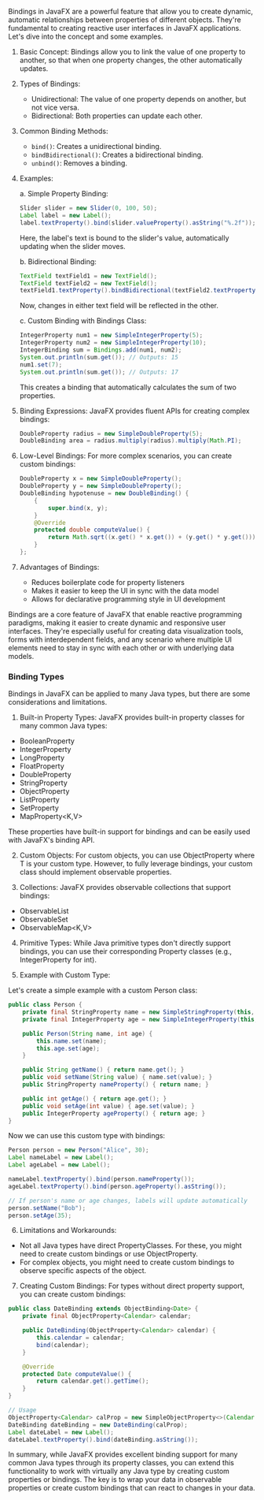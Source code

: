 Bindings in JavaFX are a powerful feature that allow you to create dynamic, automatic relationships between properties of different objects. They're fundamental to creating reactive user interfaces in JavaFX applications. Let's dive into the concept and some examples.



1. Basic Concept:
   Bindings allow you to link the value of one property to another, so that when one property changes, the other automatically updates.

2. Types of Bindings:
   - Unidirectional: The value of one property depends on another, but not vice versa.
   - Bidirectional: Both properties can update each other.

3. Common Binding Methods:
   - `bind()`: Creates a unidirectional binding.
   - `bindBidirectional()`: Creates a bidirectional binding.
   - `unbind()`: Removes a binding.

4. Examples:

   a. Simple Property Binding:
   ```java
   Slider slider = new Slider(0, 100, 50);
   Label label = new Label();
   label.textProperty().bind(slider.valueProperty().asString("%.2f"));
   ```
   Here, the label's text is bound to the slider's value, automatically updating when the slider moves.

   b. Bidirectional Binding:
   ```java
   TextField textField1 = new TextField();
   TextField textField2 = new TextField();
   textField1.textProperty().bindBidirectional(textField2.textProperty());
   ```
   Now, changes in either text field will be reflected in the other.

   c. Custom Binding with Bindings Class:
   ```java
   IntegerProperty num1 = new SimpleIntegerProperty(5);
   IntegerProperty num2 = new SimpleIntegerProperty(10);
   IntegerBinding sum = Bindings.add(num1, num2);
   System.out.println(sum.get()); // Outputs: 15
   num1.set(7);
   System.out.println(sum.get()); // Outputs: 17
   ```
   This creates a binding that automatically calculates the sum of two properties.

5. Binding Expressions:
   JavaFX provides fluent APIs for creating complex bindings:

   ```java
   DoubleProperty radius = new SimpleDoubleProperty(5);
   DoubleBinding area = radius.multiply(radius).multiply(Math.PI);
   ```

6. Low-Level Bindings:
   For more complex scenarios, you can create custom bindings:

   ```java
   DoubleProperty x = new SimpleDoubleProperty();
   DoubleProperty y = new SimpleDoubleProperty();
   DoubleBinding hypotenuse = new DoubleBinding() {
       {
           super.bind(x, y);
       }
       @Override
       protected double computeValue() {
           return Math.sqrt((x.get() * x.get()) + (y.get() * y.get()));
       }
   };
   ```

7. Advantages of Bindings:
   - Reduces boilerplate code for property listeners
   - Makes it easier to keep the UI in sync with the data model
   - Allows for declarative programming style in UI development

Bindings are a core feature of JavaFX that enable reactive programming paradigms, making it easier to create dynamic and responsive user interfaces. They're especially useful for creating data visualization tools, forms with interdependent fields, and any scenario where multiple UI elements need to stay in sync with each other or with underlying data models.


### Binding Types
Bindings in JavaFX can be applied to many Java types, but there are some considerations and limitations. 

1. Built-in Property Types:
JavaFX provides built-in property classes for many common Java types:

- BooleanProperty
- IntegerProperty
- LongProperty
- FloatProperty
- DoubleProperty
- StringProperty
- ObjectProperty<T>
- ListProperty<E>
- SetProperty<E>
- MapProperty<K,V>

These properties have built-in support for bindings and can be easily used with JavaFX's binding API.

2. Custom Objects:
For custom objects, you can use ObjectProperty<T> where T is your custom type. However, to fully leverage bindings, your custom class should implement observable properties.

3. Collections:
JavaFX provides observable collections that support bindings:

- ObservableList<E>
- ObservableSet<E>
- ObservableMap<K,V>

4. Primitive Types:
While Java primitive types don't directly support bindings, you can use their corresponding Property classes (e.g., IntegerProperty for int).

5. Example with Custom Type:

Let's create a simple example with a custom Person class:

```java
public class Person {
    private final StringProperty name = new SimpleStringProperty(this, "name", "");
    private final IntegerProperty age = new SimpleIntegerProperty(this, "age", 0);

    public Person(String name, int age) {
        this.name.set(name);
        this.age.set(age);
    }

    public String getName() { return name.get(); }
    public void setName(String value) { name.set(value); }
    public StringProperty nameProperty() { return name; }

    public int getAge() { return age.get(); }
    public void setAge(int value) { age.set(value); }
    public IntegerProperty ageProperty() { return age; }
}
```

Now we can use this custom type with bindings:

```java
Person person = new Person("Alice", 30);
Label nameLabel = new Label();
Label ageLabel = new Label();

nameLabel.textProperty().bind(person.nameProperty());
ageLabel.textProperty().bind(person.ageProperty().asString());

// If person's name or age changes, labels will update automatically
person.setName("Bob");
person.setAge(35);
```

6. Limitations and Workarounds:
- Not all Java types have direct PropertyClasses. For these, you might need to create custom bindings or use ObjectProperty.
- For complex objects, you might need to create custom bindings to observe specific aspects of the object.

7. Creating Custom Bindings:
For types without direct property support, you can create custom bindings:

```java
public class DateBinding extends ObjectBinding<Date> {
    private final ObjectProperty<Calendar> calendar;

    public DateBinding(ObjectProperty<Calendar> calendar) {
        this.calendar = calendar;
        bind(calendar);
    }

    @Override
    protected Date computeValue() {
        return calendar.get().getTime();
    }
}

// Usage
ObjectProperty<Calendar> calProp = new SimpleObjectProperty<>(Calendar.getInstance());
DateBinding dateBinding = new DateBinding(calProp);
Label dateLabel = new Label();
dateLabel.textProperty().bind(dateBinding.asString());
```

In summary, while JavaFX provides excellent binding support for many common Java types through its property classes, you can extend this functionality to work with virtually any Java type by creating custom properties or bindings. The key is to wrap your data in observable properties or create custom bindings that can react to changes in your data.
